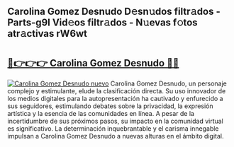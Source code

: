 ## Carolina Gomez Desnudo D𝚎sn𝚞dos filtr𝚊dos - Parts-g9I Vid𝚎os filtr𝚊dos - N𝚞evas f𝚘tos atr𝚊ctivas rW6wt

# <h2><a href="http://mbbbaq.tromn.icu/?c=Carolina+Gomez+Desnudo">🔗👉👉👉 Carolina Gomez Desnudo 🔗🔗</a></h2>

[![Carolina Gomez Desnudo nuevo](https://i.imgur.com/pEAQMta.gif)](http://mbbbaq.tromn.icu/?c=Carolina+Gomez+Desnudo)
Carolina Gomez Desnudo, un personaje complejo y estimulante, elude la clasificación directa. Su uso innovador de los medios digitales para la autopresentación ha cautivado y enfurecido a sus seguidores, estimulando debates sobre la privacidad, la expresión artística y la esencia de las comunidades en línea. A pesar de la incertidumbre de sus próximos pasos, su impacto en la comunidad virtual es significativo. La determinación inquebrantable y el carisma innegable impulsan a Carolina Gomez Desnudo a nuevas alturas en el ámbito digital.
